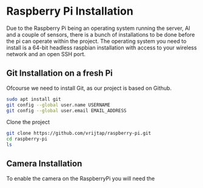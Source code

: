 # Raspberry Pi Installation

Due to the Raspberry Pi being an operating system running the server, AI and a couple of sensors, there is a bunch of installations to be done before the pi can operate within the project. The operating system you need to install is a 64-bit headless raspbian installation with access to your wireless network and an open SSH port.

## Git Installation on a fresh Pi

Ofcourse we need to install Git, as our project is based on Github.

```bash
sudo apt install git
git config --global user.name USERNAME
git config --global user.email EMAIL_ADDRESS
```

Clone the project

```bash
git clone https://github.com/vrijtap/raspberry-pi.git
cd raspberry-pi
ls
```


## Camera Installation

To enable the camera on the RaspberryPi you will need the 

